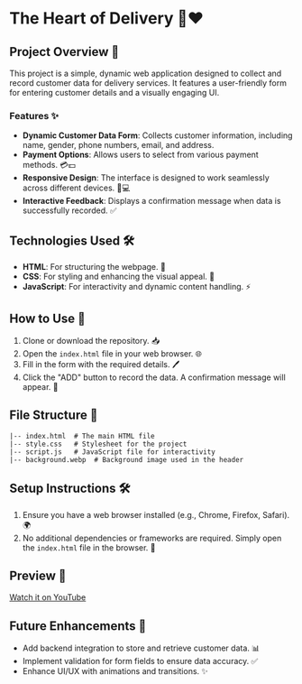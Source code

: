 # The Heart of Delivery 🚚❤️

## Project Overview 🌟
This project is a simple, dynamic web application designed to collect and record customer data for delivery services. It features a user-friendly form for entering customer details and a visually engaging UI.

### Features ✨
- **Dynamic Customer Data Form**: Collects customer information, including name, gender, phone numbers, email, and address.
- **Payment Options**: Allows users to select from various payment methods. 💳💵
- **Responsive Design**: The interface is designed to work seamlessly across different devices. 📱💻
- **Interactive Feedback**: Displays a confirmation message when data is successfully recorded. ✅

## Technologies Used 🛠️
- **HTML**: For structuring the webpage. 📄
- **CSS**: For styling and enhancing the visual appeal. 🎨
- **JavaScript**: For interactivity and dynamic content handling. ⚡

## How to Use 📝
1. Clone or download the repository. 📥
2. Open the `index.html` file in your web browser. 🌐
3. Fill in the form with the required details. 🖊️
4. Click the "ADD" button to record the data. A confirmation message will appear. 🎉

## File Structure 📂
```
|-- index.html  # The main HTML file
|-- style.css   # Stylesheet for the project
|-- script.js   # JavaScript file for interactivity
|-- background.webp  # Background image used in the header
```

## Setup Instructions 🛠️
1. Ensure you have a web browser installed (e.g., Chrome, Firefox, Safari). 🌍
2. No additional dependencies or frameworks are required. Simply open the `index.html` file in the browser. 🚀

## Preview 👀
[Watch it on YouTube](https://youtu.be/ZFaBA5wdDPE?si=84i5IjbSEe8Vorxm)

## Future Enhancements 🔮
- Add backend integration to store and retrieve customer data. 📊
- Implement validation for form fields to ensure data accuracy. ✅
- Enhance UI/UX with animations and transitions. ✨

